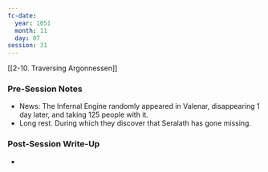 ```yaml
---
fc-date:
  year: 1051
  month: 11
  day: 07
session: 31
---
```

 [[2-10. Traversing Argonnessen]]

### Pre-Session Notes

* News: The Infernal Engine randomly appeared in Valenar, disappearing 1 day later, and taking 125 people with it.
* Long rest. During which they discover that Seralath has gone missing.

### Post-Session Write-Up

- 
